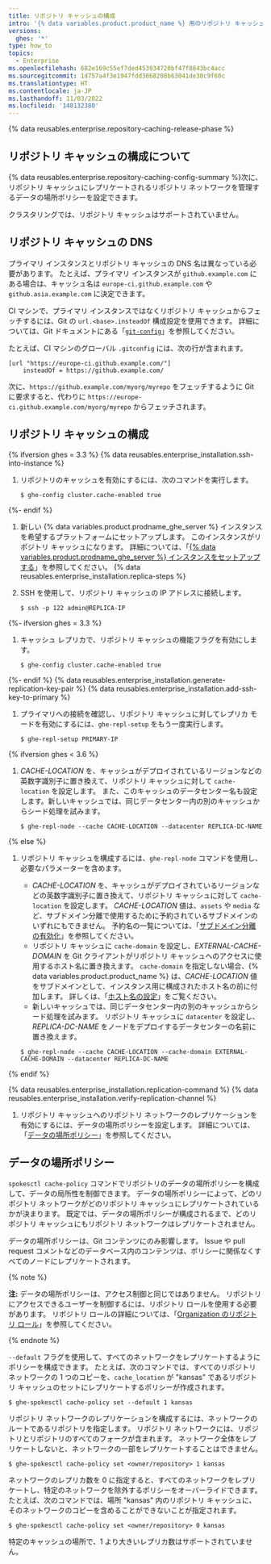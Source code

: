 ```yaml
---
title: リポジトリ キャッシュの構成
intro: '{% data variables.product.product_name %} 用のリポジトリ キャッシュを構成するには、新しいインスタンスを作成し、リポジトリ キャッシュをプライマリ インスタンスに接続し、リポジトリ キャッシュに対するリポジトリ ネットワークのレプリケーションを構成します。'
versions:
  ghes: '*'
type: how_to
topics:
  - Enterprise
ms.openlocfilehash: 682e169c55ef7ded453934720bf47f8843bc4acc
ms.sourcegitcommit: 1d757a4f3e1947fdd3868208b63041de30c9f60c
ms.translationtype: HT
ms.contentlocale: ja-JP
ms.lasthandoff: 11/03/2022
ms.locfileid: '148132380'
---
```

{% data reusables.enterprise.repository-caching-release-phase %}

## リポジトリ キャッシュの構成について

{% data reusables.enterprise.repository-caching-config-summary %}次に、リポジトリ キャッシュにレプリケートされるリポジトリ ネットワークを管理するデータの場所ポリシーを設定できます。

クラスタリングでは、リポジトリ キャッシュはサポートされていません。

## リポジトリ キャッシュの DNS

プライマリ インスタンスとリポジトリ キャッシュの DNS 名は異なっている必要があります。 たとえば、プライマリ インスタンスが `github.example.com` にある場合は、キャッシュ名は `europe-ci.github.example.com` や `github.asia.example.com` に決定できます。

CI マシンで、プライマリ インスタンスではなくリポジトリ キャッシュからフェッチするには、Git の `url.<base>.insteadOf` 構成設定を使用できます。 詳細については、Git ドキュメントにある「[`git-config`](https://git-scm.com/docs/git-config#Documentation/git-config.txt-urlltbasegtinsteadOf)」を参照してください。 

たとえば、CI マシンのグローバル `.gitconfig` には、次の行が含まれます。

```
[url "https://europe-ci.github.example.com/"]
    insteadOf = https://github.example.com/
```

次に、`https://github.example.com/myorg/myrepo` をフェッチするように Git に要求すると、代わりに `https://europe-ci.github.example.com/myorg/myrepo` からフェッチされます。

## リポジトリ キャッシュの構成

{% ifversion ghes = 3.3 %} {% data reusables.enterprise_installation.ssh-into-instance %}
1. リポジトリのキャッシュを有効にするには、次のコマンドを実行します。
   
   ```
   $ ghe-config cluster.cache-enabled true
   ```
{%- endif %}
1. 新しい {% data variables.product.prodname_ghe_server %} インスタンスを希望するプラットフォームにセットアップします。 このインスタンスがリポジトリ キャッシュになります。 詳細については、「[{% data variables.product.prodname_ghe_server %} インスタンスをセットアップする](/admin/guides/installation/setting-up-a-github-enterprise-server-instance)」を参照してください。
{% data reusables.enterprise_installation.replica-steps %}
1. SSH を使用して、リポジトリ キャッシュの IP アドレスに接続します。

   ```shell
   $ ssh -p 122 admin@REPLICA-IP
   ```
{%- ifversion ghes = 3.3 %}
1. キャッシュ レプリカで、リポジトリ キャッシュの機能フラグを有効にします。
   
   ```
   $ ghe-config cluster.cache-enabled true
   ```
{%- endif %} {% data reusables.enterprise_installation.generate-replication-key-pair %} {% data reusables.enterprise_installation.add-ssh-key-to-primary %}
1. プライマリへの接続を確認し、リポジトリ キャッシュに対してレプリカ モードを有効にするには、`ghe-repl-setup` をもう一度実行します。

   ```shell
   $ ghe-repl-setup PRIMARY-IP
   ```

{% ifversion ghes < 3.6 %}
1. *CACHE-LOCATION* を、キャッシュがデプロイされているリージョンなどの英数字識別子に置き換えて、リポジトリ キャッシュに対して `cache-location` を設定します。 また、このキャッシュのデータセンター名も設定します。新しいキャッシュでは、同じデータセンター内の別のキャッシュからシード処理を試みます。

   ```shell
   $ ghe-repl-node --cache CACHE-LOCATION --datacenter REPLICA-DC-NAME
   ```
{% else %}
1. リポジトリ キャッシュを構成するには、`ghe-repl-node` コマンドを使用し、必要なパラメーターを含めます。
    - *CACHE-LOCATION* を、キャッシュがデプロイされているリージョンなどの英数字識別子に置き換えて、リポジトリ キャッシュに対して `cache-location` を設定します。  *CACHE-LOCATION* 値は、`assets` や `media` など、サブドメイン分離で使用するために予約されているサブドメインのいずれにもできません。  予約名の一覧については、「[サブドメイン分離の有効化](/enterprise/admin/guides/installation/enabling-subdomain-isolation#about-subdomain-isolation)」を参照してください。
    - リポジトリ キャッシュに `cache-domain` を設定し、*EXTERNAL-CACHE-DOMAIN* を Git クライアントがリポジトリ キャッシュへのアクセスに使用するホスト名に置き換えます。 `cache-domain` を指定しない場合、{% data variables.product.product_name %} は、*CACHE-LOCATION* 値をサブドメインとして、インスタンス用に構成されたホスト名の前に付加します。 詳しくは、「[ホスト名の設定](/admin/configuration/configuring-network-settings/configuring-a-hostname)」をご覧ください。
    - 新しいキャッシュでは、同じデータセンター内の別のキャッシュからシード処理を試みます。 リポジトリ キャッシュに `datacenter` を設定し、*REPLICA-DC-NAME* をノードをデプロイするデータセンターの名前に置き換えます。

    ```shell
    $ ghe-repl-node --cache CACHE-LOCATION --cache-domain EXTERNAL-CACHE-DOMAIN --datacenter REPLICA-DC-NAME
    ```
{% endif %}

{% data reusables.enterprise_installation.replication-command %} {% data reusables.enterprise_installation.verify-replication-channel %}
1. リポジトリ キャッシュへのリポジトリ ネットワークのレプリケーションを有効にするには、データの場所ポリシーを設定します。 詳細については、「[データの場所ポリシー](#data-location-policies)」を参照してください。

## データの場所ポリシー

`spokesctl cache-policy` コマンドでリポジトリのデータの場所ポリシーを構成して、データの局所性を制御できます。 データの場所ポリシーによって、どのリポジトリ ネットワークがどのリポジトリ キャッシュにレプリケートされているかが決まります。 既定では、データの場所ポリシーが構成されるまで、どのリポジトリ キャッシュにもリポジトリ ネットワークはレプリケートされません。

データの場所ポリシーは、Git コンテンツにのみ影響します。 Issue や pull request コメントなどのデータベース内のコンテンツは、ポリシーに関係なくすべてのノードにレプリケートされます。

{% note %}

**注:** データの場所ポリシーは、アクセス制御と同じではありません。 リポジトリにアクセスできるユーザーを制御するには、リポジトリ ロールを使用する必要があります。 リポジトリ ロールの詳細については、「[Organization のリポジトリ ロール](/organizations/managing-access-to-your-organizations-repositories/repository-roles-for-an-organization)」を参照してください。

{% endnote %} 

`--default` フラグを使用して、すべてのネットワークをレプリケートするようにポリシーを構成できます。 たとえば、次のコマンドでは、すべてのリポジトリ ネットワークの 1 つのコピーを、`cache_location` が "kansas" であるリポジトリ キャッシュのセットにレプリケートするポリシーが作成されます。

 ```
 $ ghe-spokesctl cache-policy set --default 1 kansas
 ```

リポジトリ ネットワークのレプリケーションを構成するには、ネットワークのルートであるリポジトリを指定します。 リポジトリ ネットワークには、リポジトリとリポジトリのすべてのフォークが含まれます。 ネットワーク全体をレプリケートしないと、ネットワークの一部をレプリケートすることはできません。

```
$ ghe-spokesctl cache-policy set <owner/repository> 1 kansas
```

ネットワークのレプリカ数を 0 に指定すると、すべてのネットワークをレプリケートし、特定のネットワークを除外するポリシーをオーバーライドできます。 たとえば、次のコマンドでは、場所 "kansas" 内のリポジトリ キャッシュに、そのネットワークのコピーを含めることができないことが指定されます。

```
$ ghe-spokesctl cache-policy set <owner/repository> 0 kansas
```

特定のキャッシュの場所で、1 より大きいレプリカ数はサポートされていません。
